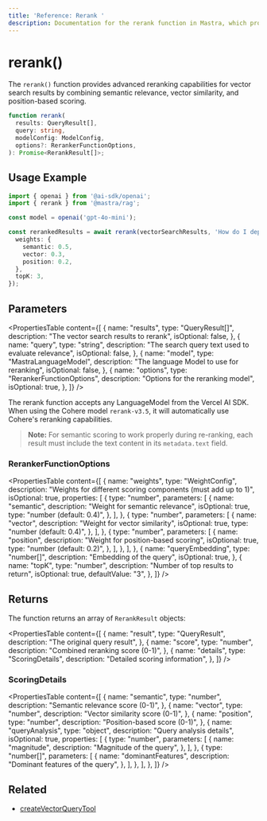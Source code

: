 ```yaml
---
title: 'Reference: Rerank '
description: Documentation for the rerank function in Mastra, which provides advanced reranking capabilities for vector search results.
---
```


# rerank()

The `rerank()` function provides advanced reranking capabilities for vector search results by combining semantic relevance, vector similarity, and position-based scoring.

```typescript
function rerank(
  results: QueryResult[],
  query: string,
  modelConfig: ModelConfig,
  options?: RerankerFunctionOptions,
): Promise<RerankResult[]>;
```

## Usage Example

```typescript
import { openai } from '@ai-sdk/openai';
import { rerank } from '@mastra/rag';

const model = openai('gpt-4o-mini');

const rerankedResults = await rerank(vectorSearchResults, 'How do I deploy to production?', model, {
  weights: {
    semantic: 0.5,
    vector: 0.3,
    position: 0.2,
  },
  topK: 3,
});
```

## Parameters

<PropertiesTable
content={[
{
name: "results",
type: "QueryResult[]",
description: "The vector search results to rerank",
isOptional: false,
},
{
name: "query",
type: "string",
description: "The search query text used to evaluate relevance",
isOptional: false,
},
{
name: "model",
type: "MastraLanguageModel",
description: "The language Model to use for reranking",
isOptional: false,
},
{
name: "options",
type: "RerankerFunctionOptions",
description: "Options for the reranking model",
isOptional: true,
},
]}
/>

The rerank function accepts any LanguageModel from the Vercel AI SDK. When using the Cohere model `rerank-v3.5`, it will automatically use Cohere's reranking capabilities.

> **Note:** For semantic scoring to work properly during re-ranking, each result must include the text content in its `metadata.text` field.

### RerankerFunctionOptions

<PropertiesTable
content={[
{
name: "weights",
type: "WeightConfig",
description:
"Weights for different scoring components (must add up to 1)",
isOptional: true,
properties: [
{
type: "number",
parameters: [
{
name: "semantic",
description: "Weight for semantic relevance",
isOptional: true,
type: "number (default: 0.4)",
},
],
},
{
type: "number",
parameters: [
{
name: "vector",
description: "Weight for vector similarity",
isOptional: true,
type: "number (default: 0.4)",
},
],
},
{
type: "number",
parameters: [
{
name: "position",
description: "Weight for position-based scoring",
isOptional: true,
type: "number (default: 0.2)",
},
],
},
],
},
{
name: "queryEmbedding",
type: "number[]",
description: "Embedding of the query",
isOptional: true,
},
{
name: "topK",
type: "number",
description: "Number of top results to return",
isOptional: true,
defaultValue: "3",
},
]}
/>

## Returns

The function returns an array of `RerankResult` objects:

<PropertiesTable
content={[
{
name: "result",
type: "QueryResult",
description: "The original query result",
},
{
name: "score",
type: "number",
description: "Combined reranking score (0-1)",
},
{
name: "details",
type: "ScoringDetails",
description: "Detailed scoring information",
},
]}
/>

### ScoringDetails

<PropertiesTable
content={[
{
name: "semantic",
type: "number",
description: "Semantic relevance score (0-1)",
},
{
name: "vector",
type: "number",
description: "Vector similarity score (0-1)",
},
{
name: "position",
type: "number",
description: "Position-based score (0-1)",
},
{
name: "queryAnalysis",
type: "object",
description: "Query analysis details",
isOptional: true,
properties: [
{
type: "number",
parameters: [
{
name: "magnitude",
description: "Magnitude of the query",
},
],
},
{
type: "number[]",
parameters: [
{
name: "dominantFeatures",
description: "Dominant features of the query",
},
],
},
],
},
]}
/>

## Related

- [createVectorQueryTool](../tools/vector-query-tool)
